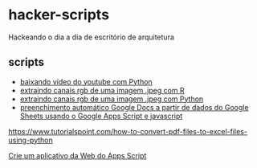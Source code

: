 <!DOCTYPE html>
<html lang="pt-BR">
<head>
    <meta charset="UTF-8">
    <meta http-equiv="X-UA-Compatible" content="IE=edge">
    <meta name="viewport" content="width=device-width, initial-scale=1.0">
</head>
<body>
    <h1>
        hacker-scripts        
    </h1>
    <p>Hackeando o dia a dia de escritório de arquitetura</p>  
    <h2>
        scripts
    </h2>    
    <ul>
        <li><a href="https://github.com/Arquitetura-Aberta/hacker-scripts/tree/main/pytube">baixando vídeo do youtube com Python</a></li>
        <li><a href="https://github.com/Arquitetura-Aberta/hacker-scripts/tree/main/color_rgb/color_r">extraindo canais rgb de uma imagem .jpeg com R</a></li>
        <li><a href="https://github.com/Arquitetura-Aberta/hacker-scripts/tree/main/color_rgb/color_py">extraindo canais rgb de uma imagem .jpeg com Python</a></li>
        <li><a href="https://github.com/Arquitetura-Aberta/hacker-scripts/tree/main/google_apps_scripts">preenchimento automático Google Docs a partir de dados do Google Sheets usando o Google Apps Script e javascript</a></li>
    </ul>
</body>
</html>


https://www.tutorialspoint.com/how-to-convert-pdf-files-to-excel-files-using-python

[Crie um aplicativo da Web do Apps Script](https://techandeco.medium.com/create-an-apps-script-web-app-to-collect-phone-numbers-to-text-message-customers-updates-b0fccc9b10d4)
